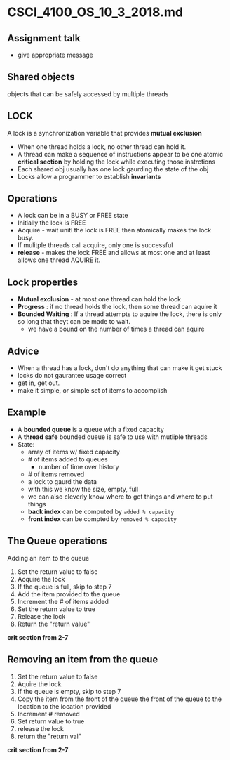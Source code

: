 # CSCI_4100_OS_10_3_2018.md

## Assignment talk

* give appropriate message

## Shared objects

objects that can be safely accessed by multiple threads

## LOCK

A lock is a synchronization variable that provides __mutual exclusion__

* When one thread holds a lock, no other thread can hold it.
* A thread can make a sequence of instructions appear to be one atomic __critical section__ by holding the lock while executing those instrctions
* Each shared obj usually has one lock gaurding the state of the obj
* Locks allow a programmer to establish __invariants__

## Operations

* A lock can be in a BUSY or FREE state
* Initially the lock is FREE
* Acquire - wait unitl the lock is FREE then atomically makes the lock busy.
* If mulitple threads call acquire, only one is successful
* __release__ - makes the lock FREE and allows at most one and at least allows one thread AQUIRE it.

## Lock properties 

* __Mutual exclusion__ - at most one thread can hold the lock
* __Progress__ : if no thread holds the lock, then some thread can aquire it
* __Bounded Waiting__ : If a thread attempts to aquire the lock, there is only so long that theyt can be made to wait.
  * we have a bound on the number of times a thread can aquire

## Advice

* When a thread has a lock, don't do anything that can make it get stuck
* locks do not gaurantee usage correct
* get in, get out.
* make it simple, or simple set of items to accomplish

## Example

* A __bounded queue__ is a queue with a fixed capacity
* A __thread safe__ bounded queue is safe to use with mutliple threads
* State:
  * array of items w/ fixed capacity
  * \# of items added to queues
    * number of time over history
  * \# of items removed
  * a lock to gaurd the data
  * with this we know the size, empty, full
  * we can also cleverly know where to get things and where to put things
  * __back index__ can be computed by `added % capacity`
  * __front index__ can be compted by `removed % capacity`

## The Queue operations

Adding an item to the queue

1. Set the return value to false
2. Acquire the lock
3. If the queue is full, skip to step 7
4. Add the item provided to the queue
5. Increment the \# of items added
6. Set the return value to true
7. Release the lock
8. Return the "return value"

__crit section from 2-7__

## Removing an item from the queue

1. Set the return value to false
2. Aquire the lock
3. If the queue is empty, skip to step 7
4. Copy the item from the front of the queue the front of the queue to the location to the location provided
5. Increment \# removed
6. Set return value to true
7. release the lock
8. return the "return val"

__crit section from 2-7__
